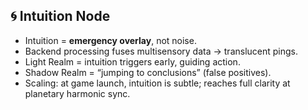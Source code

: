 ## 🌀 Intuition Node

- Intuition = **emergency overlay**, not noise.
- Backend processing fuses multisensory data → translucent pings.
- Light Realm = intuition triggers early, guiding action.
- Shadow Realm = “jumping to conclusions” (false positives).
- Scaling: at game launch, intuition is subtle; reaches full clarity at planetary harmonic sync.
